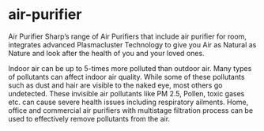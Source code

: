 # air-purifier
Air Purifier
Sharp’s range of Air Purifiers that include  air purifier for room, integrates advanced Plasmacluster Technology to give you Air as Natural as Nature and look after the health of you and your loved ones.

Indoor air can be up to 5-times more polluted than outdoor air. Many types of pollutants can affect indoor air quality. While some of these pollutants such as dust and hair are visible to the naked eye, most others go undetected. These invisible air pollutants like PM 2.5, Pollen, toxic gases etc. can cause severe health issues including respiratory ailments. Home, office and commercial air purifiers with multistage filtration process can be used to effectively remove pollutants from the air.
